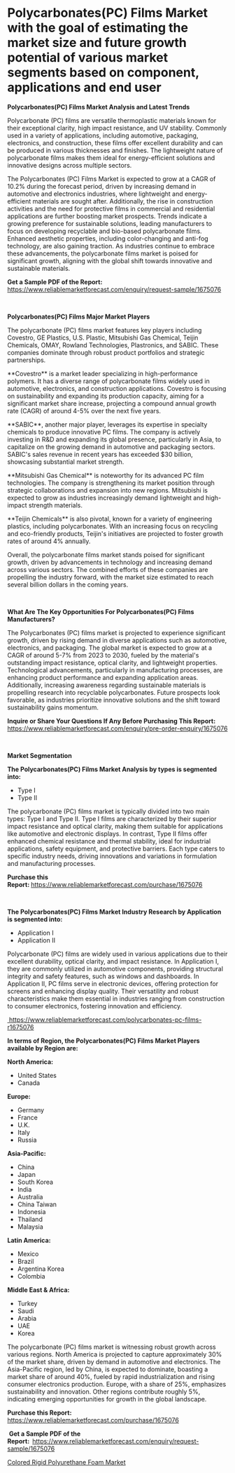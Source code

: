 <p><h1>Polycarbonates(PC) Films Market with the goal of estimating the market size and future growth potential of various market segments based on component, applications and end user</h1></p><p><strong>Polycarbonates(PC) Films Market Analysis and Latest Trends</strong></p>
<p><p>Polycarbonate (PC) films are versatile thermoplastic materials known for their exceptional clarity, high impact resistance, and UV stability. Commonly used in a variety of applications, including automotive, packaging, electronics, and construction, these films offer excellent durability and can be produced in various thicknesses and finishes. The lightweight nature of polycarbonate films makes them ideal for energy-efficient solutions and innovative designs across multiple sectors.</p><p>The Polycarbonates (PC) Films Market is expected to grow at a CAGR of 10.2% during the forecast period, driven by increasing demand in automotive and electronics industries, where lightweight and energy-efficient materials are sought after. Additionally, the rise in construction activities and the need for protective films in commercial and residential applications are further boosting market prospects. Trends indicate a growing preference for sustainable solutions, leading manufacturers to focus on developing recyclable and bio-based polycarbonate films. Enhanced aesthetic properties, including color-changing and anti-fog technology, are also gaining traction. As industries continue to embrace these advancements, the polycarbonate films market is poised for significant growth, aligning with the global shift towards innovative and sustainable materials.</p></p>
<p><strong>Get a Sample PDF of the Report:&nbsp;</strong> <a href="https://www.reliablemarketforecast.com/enquiry/request-sample/1675076?utm_campaign=1888&utm_medium=2&utm_source=Github&utm_content=ia&utm_term=28122024&utm_id=polycarbonatespc-films">https://www.reliablemarketforecast.com/enquiry/request-sample/1675076</a></p>
<p>&nbsp;</p>
<p><strong>Polycarbonates(PC) Films Major Market Players</strong></p>
<p><p>The polycarbonate (PC) films market features key players including Covestro, GE Plastics, U.S. Plastic, Mitsubishi Gas Chemical, Teijin Chemicals, OMAY, Rowland Technologies, Plastronics, and SABIC. These companies dominate through robust product portfolios and strategic partnerships.</p><p>**Covestro** is a market leader specializing in high-performance polymers. It has a diverse range of polycarbonate films widely used in automotive, electronics, and construction applications. Covestro is focusing on sustainability and expanding its production capacity, aiming for a significant market share increase, projecting a compound annual growth rate (CAGR) of around 4-5% over the next five years.</p><p>**SABIC**, another major player, leverages its expertise in specialty chemicals to produce innovative PC films. The company is actively investing in R&D and expanding its global presence, particularly in Asia, to capitalize on the growing demand in automotive and packaging sectors. SABIC's sales revenue in recent years has exceeded $30 billion, showcasing substantial market strength.</p><p>**Mitsubishi Gas Chemical** is noteworthy for its advanced PC film technologies. The company is strengthening its market position through strategic collaborations and expansion into new regions. Mitsubishi is expected to grow as industries increasingly demand lightweight and high-impact strength materials.</p><p>**Teijin Chemicals** is also pivotal, known for a variety of engineering plastics, including polycarbonates. With an increasing focus on recycling and eco-friendly products, Teijin's initiatives are projected to foster growth rates of around 4% annually.</p><p>Overall, the polycarbonate films market stands poised for significant growth, driven by advancements in technology and increasing demand across various sectors. The combined efforts of these companies are propelling the industry forward, with the market size estimated to reach several billion dollars in the coming years.</p></p>
<p>&nbsp;</p>
<p><strong>What Are The Key Opportunities For Polycarbonates(PC) Films Manufacturers?</strong></p>
<p><p>The Polycarbonates (PC) films market is projected to experience significant growth, driven by rising demand in diverse applications such as automotive, electronics, and packaging. The global market is expected to grow at a CAGR of around 5-7% from 2023 to 2030, fueled by the material's outstanding impact resistance, optical clarity, and lightweight properties. Technological advancements, particularly in manufacturing processes, are enhancing product performance and expanding application areas. Additionally, increasing awareness regarding sustainable materials is propelling research into recyclable polycarbonates. Future prospects look favorable, as industries prioritize innovative solutions and the shift toward sustainability gains momentum.</p></p>
<p><strong>Inquire or Share Your Questions If Any Before Purchasing This Report:</strong> <a href="https://www.reliablemarketforecast.com/enquiry/pre-order-enquiry/1675076?utm_campaign=1888&utm_medium=2&utm_source=Github&utm_content=ia&utm_term=28122024&utm_id=polycarbonatespc-films">https://www.reliablemarketforecast.com/enquiry/pre-order-enquiry/1675076</a></p>
<p>&nbsp;</p>
<p><strong>Market Segmentation</strong></p>
<p><strong>The Polycarbonates(PC) Films Market Analysis by types is segmented into:</strong></p>
<p><ul><li>Type I</li><li>Type II</li></ul></p>
<p><p>The polycarbonate (PC) films market is typically divided into two main types: Type I and Type II. Type I films are characterized by their superior impact resistance and optical clarity, making them suitable for applications like automotive and electronic displays. In contrast, Type II films offer enhanced chemical resistance and thermal stability, ideal for industrial applications, safety equipment, and protective barriers. Each type caters to specific industry needs, driving innovations and variations in formulation and manufacturing processes.</p></p>
<p><strong>Purchase this Report:&nbsp;</strong><a href="https://www.reliablemarketforecast.com/purchase/1675076?utm_campaign=1888&utm_medium=2&utm_source=Github&utm_content=ia&utm_term=28122024&utm_id=polycarbonatespc-films">https://www.reliablemarketforecast.com/purchase/1675076</a></p>
<p>&nbsp;</p>
<p><strong>The Polycarbonates(PC) Films Market Industry Research by Application is segmented into:</strong></p>
<p><ul><li>Application I</li><li>Application II</li></ul></p>
<p><p>Polycarbonate (PC) films are widely used in various applications due to their excellent durability, optical clarity, and impact resistance. In Application I, they are commonly utilized in automotive components, providing structural integrity and safety features, such as windows and dashboards. In Application II, PC films serve in electronic devices, offering protection for screens and enhancing display quality. Their versatility and robust characteristics make them essential in industries ranging from construction to consumer electronics, fostering innovation and efficiency.</p></p>
<p><a href="https://www.reliablemarketforecast.com/polycarbonates-pc-films-r1675076?utm_campaign=1888&utm_medium=2&utm_source=Github&utm_content=ia&utm_term=28122024&utm_id=polycarbonatespc-films">&nbsp;https://www.reliablemarketforecast.com/polycarbonates-pc-films-r1675076</a></p>
<p><strong>In terms of Region, the Polycarbonates(PC) Films Market Players available by Region are:</strong></p>
<p>
    <p> <strong> North America: </strong>
        <ul>
            <li>United States</li>
            <li>Canada</li>
        </ul>
        </p> 
    <p> <strong> Europe: </strong>
        <ul>
            <li>Germany</li>
            <li>France</li>
            <li>U.K.</li>
            <li>Italy</li>
            <li>Russia</li>
        </ul>
        </p> 
    <p> <strong> Asia-Pacific: </strong>
        <ul>
            <li>China</li>
            <li>Japan</li>
            <li>South Korea</li>
            <li>India</li>
            <li>Australia</li>
            <li>China Taiwan</li>
            <li>Indonesia</li>
            <li>Thailand</li>
            <li>Malaysia</li>
        </ul>
        </p> 
    <p> <strong> Latin America: </strong>
        <ul>
            <li>Mexico</li>
            <li>Brazil</li>
            <li>Argentina Korea</li>
            <li>Colombia</li>
        </ul>
        </p> 
    <p> <strong> Middle East & Africa: </strong>
        <ul>
            <li>Turkey</li>
            <li>Saudi</li>
            <li>Arabia</li>
            <li>UAE</li>
            <li>Korea</li>
        </ul>
    </p>
    </p>
<p><p>The polycarbonate (PC) films market is witnessing robust growth across various regions. North America is projected to capture approximately 30% of the market share, driven by demand in automotive and electronics. The Asia-Pacific region, led by China, is expected to dominate, boasting a market share of around 40%, fueled by rapid industrialization and rising consumer electronics production. Europe, with a share of 25%, emphasizes sustainability and innovation. Other regions contribute roughly 5%, indicating emerging opportunities for growth in the global landscape.</p></p>
<p><strong>Purchase this Report: </strong><a href="https://www.reliablemarketforecast.com/purchase/1675076?utm_campaign=1888&utm_medium=2&utm_source=Github&utm_content=ia&utm_term=28122024&utm_id=polycarbonatespc-films">https://www.reliablemarketforecast.com/purchase/1675076</a></p>
<p>&nbsp;<strong>Get a Sample PDF of the Report:&nbsp;&nbsp;</strong><a href="https://www.reliablemarketforecast.com/enquiry/request-sample/1675076?utm_campaign=1888&utm_medium=2&utm_source=Github&utm_content=ia&utm_term=28122024&utm_id=polycarbonatespc-films">https://www.reliablemarketforecast.com/enquiry/request-sample/1675076</a></p>
<p><strong></strong></p>
<p><p><a href="https://github.com/gulaimolin/Market-Research-Report-List-6/blob/main/colored-rigid-polyurethane-foam-market.md?utm_campaign=1888&utm_medium=2&utm_source=Github&utm_content=ia&utm_term=28122024&utm_id=polycarbonatespc-films">Colored Rigid Polyurethane Foam Market</a></p></p>
